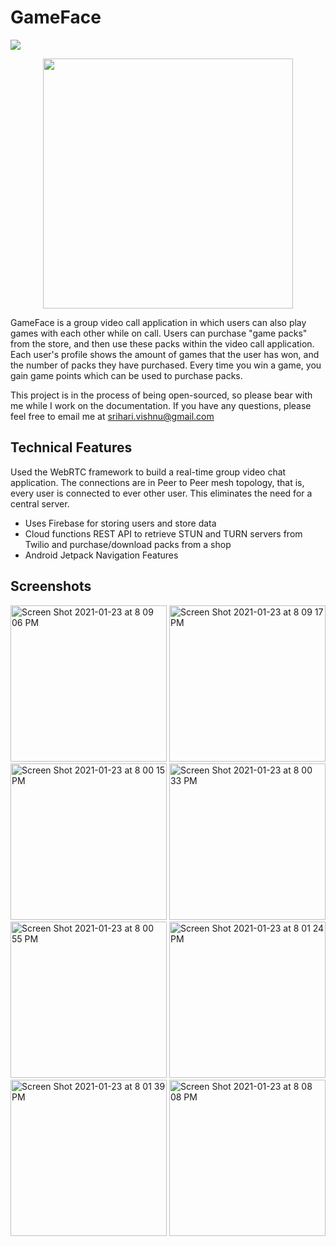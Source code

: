 # GameFace
<img src="https://circleci.com/gh/GameFaceChat/GameFace-Android.svg?style=svg" />
<p align="center">
  <img src="https://user-images.githubusercontent.com/37857112/105650883-3225d900-5e83-11eb-9ae0-246b7a654b4a.png" width="400" height="400">
</p>

GameFace is a group video call application in which users can also play games with each other while on call. Users can purchase "game packs" from the store, and then use these packs within the video call application. Each user's profile shows the amount of games that the user has won, and the number of packs they have purchased. Every time you win a game, you gain game points which can be used to purchase packs.

This project is in the process of being open-sourced, so please bear with me while I work on the documentation. If you have any questions, please feel free to email me at srihari.vishnu@gmail.com

## Technical Features
Used the WebRTC framework to build a real-time group video chat application. The connections are in Peer to Peer mesh topology, that is, every user is connected to ever other user. This eliminates the need for a central server. 

- Uses Firebase for storing users and store data
- Cloud functions REST API to retrieve STUN and TURN servers from Twilio and purchase/download packs from a shop
- Android Jetpack Navigation Features

## Screenshots

<p float="left">
    <img width="250" alt="Screen Shot 2021-01-23 at 8 09 06 PM" src="https://user-images.githubusercontent.com/37857112/105618757-e4449e80-5db8-11eb-974c-a842fbbb3e73.png">
  <img width="250" alt="Screen Shot 2021-01-23 at 8 09 17 PM" src="https://user-images.githubusercontent.com/37857112/105618758-e4449e80-5db8-11eb-84cd-98338495ecde.png">
  <img width="250" alt="Screen Shot 2021-01-23 at 8 00 15 PM" src="https://user-images.githubusercontent.com/37857112/105618751-e1e24480-5db8-11eb-96cc-98a5b4dd9a35.png">
  <img width="250" alt="Screen Shot 2021-01-23 at 8 00 33 PM" src="https://user-images.githubusercontent.com/37857112/105618752-e27adb00-5db8-11eb-86eb-e7884b960b75.png">
  <img width="250" alt="Screen Shot 2021-01-23 at 8 00 55 PM" src="https://user-images.githubusercontent.com/37857112/105618753-e27adb00-5db8-11eb-9bf5-b3a3b4a5a616.png">
  <img width="250" alt="Screen Shot 2021-01-23 at 8 01 24 PM" src="https://user-images.githubusercontent.com/37857112/105618754-e3137180-5db8-11eb-93a3-3855cd79d4bd.png">
  <img width="250" alt="Screen Shot 2021-01-23 at 8 01 39 PM" src="https://user-images.githubusercontent.com/37857112/105618755-e3ac0800-5db8-11eb-9ee1-cb8eebd7c4af.png">
  <img width="250" alt="Screen Shot 2021-01-23 at 8 08 08 PM" src="https://user-images.githubusercontent.com/37857112/105618756-e3ac0800-5db8-11eb-9364-f1505e897701.png">

</p>










